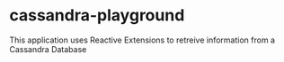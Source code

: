 # cassandra-playground

This application uses Reactive Extensions to retreive information from a Cassandra Database
